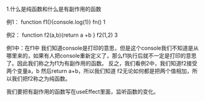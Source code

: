 1.什么是纯函数和什么是有副作用的函数

例1：
function f1(){console.log(1)}
fn()
1

例2：
function f2(a,b){return a +b }
f2(1,2)
3

例1中：在f1中 我们知道console是打印的意思，但是这个console我们不知道是从哪里来的，如果有人把console重新定义了，那么f1执行后就不一定是打印的意思了。因此我们称之为f1为有副作用的函数。
反之，我们看例2中，我们知道f2接受两个变量a，b 然后return a+b，所以我们知道  f2无论如何都是把两个值相加，所以我们把f2称之为纯函数。

我们要把有副作用的函数写在useEffect里面，监听函数的变化。






